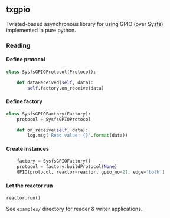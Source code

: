## txgpio
Twisted-based asynchronous library for using GPIO (over Sysfs) implemented in pure python.

### Reading

#### Define protocol

```python
class SysfsGPIOProtocol(Protocol):

    def dataReceived(self, data):
        self.factory.on_receive(data)

```

#### Define factory

```python
class SysfsGPIOFactory(Factory):
    protocol = SysfsGPIOProtocol

    def on_receive(self, data):
        log.msg('Read value: {}'.format(data))
```

#### Create instances

```python
    factory = SysfsGPIOFactory()
    protocol = factory.buildProtocol(None)
    GPIO(protocol, reactor=reactor, gpio_no=21, edge='both')
```

#### Let the reactor run

```
reactor.run()
```

See ```examples/``` directory for reader & writer applications.
